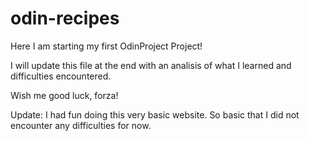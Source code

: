 # odin-recipes
Here I am starting my first OdinProject Project!

I will update this file at the end with an analisis of what I learned and difficulties encountered.

Wish me good luck, forza!

Update: I had fun doing this very basic website. So basic that I did not encounter any difficulties for now.

